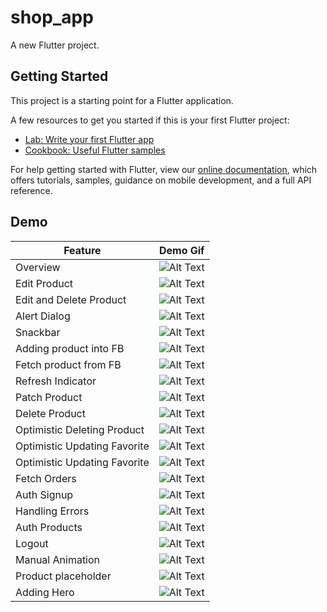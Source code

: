 # shop_app

A new Flutter project.

## Getting Started

This project is a starting point for a Flutter application.

A few resources to get you started if this is your first Flutter project:

- [Lab: Write your first Flutter app](https://flutter.dev/docs/get-started/codelab)
- [Cookbook: Useful Flutter samples](https://flutter.dev/docs/cookbook)

For help getting started with Flutter, view our
[online documentation](https://flutter.dev/docs), which offers tutorials,
samples, guidance on mobile development, and a full API reference.

## Demo

| Feature | Demo Gif |
| --- | ----------- |
| Overview | ![Alt Text](overview.gif) |
| Edit Product | ![Alt Text](edit-product.gif) |
| Edit and Delete Product | ![Alt Text](edit-and-delete-product.gif) |
| Alert Dialog | ![Alt Text](alert-dialog.gif) |
| Snackbar | ![Alt Text](snackbar.gif) |
| Adding product into FB | ![Alt Text](add-product-to-firebase-gif.gif) |
| Fetch product from FB | ![Alt Text](fetch-product-fb.gif) |
| Refresh Indicator | ![Alt Text](refresh-indicator.gif) |
| Patch Product | ![Alt Text](patch-product.gif) |
| Delete Product | ![Alt Text](delete-product.gif) |
| Optimistic Deleting Product | ![Alt Text](optimistic-deleting.gif) |
| Optimistic Updating Favorite | ![Alt Text](updating-favorite.gif) |
| Optimistic Updating Favorite | ![Alt Text](order-fb.gif) |
| Fetch Orders | ![Alt Text](fetch-orders.gif) |
| Auth Signup | ![Alt Text](auth-signup.gif) |
| Handling Errors | ![Alt Text](handling-error.gif) |
| Auth Products | ![Alt Text](auth-products.gif) |
| Logout | ![Alt Text](logout.gif) |
| Manual Animation | ![Alt Text](manual-animation.gif) |
| Product placeholder | ![Alt Text](placeholder-product.gif) |
| Adding Hero | ![Alt Text](hero.gif) |
